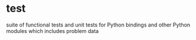# test
suite of functional tests and unit tests for Python bindings and other Python modules which includes problem data 
